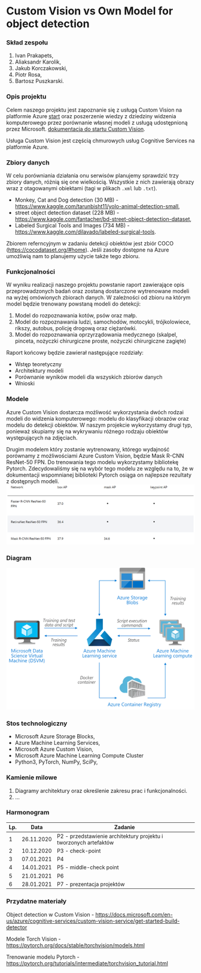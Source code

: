 # Custom Vision vs Own Model for object detection

### Skład zespołu
1. Ivan Prakapets,
2. Aliaksandr Karolik,
3. Jakub Korczakowski,
4. Piotr Rosa,
5. Bartosz Puszkarski.

### Opis projektu
Celem naszego projektu jest zapoznanie się z usługą Custom Vision na platformie Azure [start](https://azure.microsoft.com/en-us/services/cognitive-services/custom-vision-service/) oraz poszerzenie wiedzy z dziedziny widzenia komputerowego przez porównanie własnej modeli z usługą udostępnioną przez Microsoft. [dokumentacja do startu Custom Vision](https://docs.microsoft.com/en-us/azure/cognitive-services/custom-vision-service/getting-started-build-a-classifier).

Usługa Custom Vision jest częścią chmurowych usług Cognitive Services na platformie Azure.

### Zbiory danych

W celu porówniania działania onu serwisów planujemy sprawdzić trzy zbiory danych, różnią się one wielkością. Wszystkie z nich zawierają obrazy wraz z otagowanymi obiektami (tagi w plikach `.xml` lub `.txt`).

- Monkey, Cat and Dog detection (30 MB) - https://www.kaggle.com/tarunbisht11/yolo-animal-detection-small,
- street object detection dataset (228 MB) - https://www.kaggle.com/fantacher/bd-street-object-detection-dataset,
- Labeled Surgical Tools and Images (734 MB) - https://www.kaggle.com/dilavado/labeled-surgical-tools.

Zbiorem referncyjnym w zadaniu detekcji obiektów jest zbiór COCO (https://cocodataset.org/#home). Jeśli zasoby dostępne na Azure umożliwią nam to planujemy użycie także tego zbioru.

### Funkcjonalności
W  wyniku realizacji naszego projektu powstanie raport zawierające opis  przeprowadzonych badań oraz zostaną dostarczone wytrenowane modeli na wyżej omówionych zbiorach danych. W zależności od zbioru na którym model będzie trenowany powstaną modeli do detekcji:

1.  Model do rozpoznawania kotów, psów oraz małp. 
2.  Model do rozpoznawania ludzi, samochodów, motocykli, trójkolowiece, rikszy, autobus, policję drogową oraz ciężarówki.
3.  Model do rozpoznawania oprzyrządowania medycznego (skalpel, pinceta, nożyczki chirurgiczne proste, nożyczki chirurgiczne zagięte)

Raport końcowy będzie zawierał następujące rozdziały: 
 - Wstęp teoretyczny 
 - Architektury modeli 
 - Porównanie wyników modeli dla wszyskich zbiorów danych
 - Wnioski 
 
### Modele
Azure Custom Vision dostarcza możliwość wykorzystania dwóch rodzai modeli do widzenia komputerowego: modelu do klasyfikacji obrazów oraz modelu do detekcji obiektów. W naszym projekcie wykorzystamy drugi typ, ponieważ skupiamy się na wykrywaniu różnego rodzaju obiektów występujących na zdjęciach.

Drugim modelem który zostanie wytrenowany, którego wydajność porównamy z możliwościami Azure Custom Vision, będzie Mask R-CNN ResNet-50 FPN. Do trenowania tego modelu wykorzystamy bibliotekę Pytorch. Zdecydowaliśmy się na wybór tego modelu ze względu na to, że w dokumentacji wspomnianej biblioteki Pytorch osiąga on najlepsze rezultaty z dostępnych modeli. 
![alt text](porownanie.png "Modele")

### Diagram
![alt text](wykres.png "Design")


### Stos technologiczny
- Microsoft Azure Storage Blocks,
- Azure Machine Learning Services,
- Microsoft Azure Custom Vision,
- Microsoft Azure Machine Learning Compute Cluster
- Python3, PyTorch, NumPy, SciPy,


### Kamienie milowe
1. Diagramy architektury oraz określenie zakresu prac i funkcjonalności.
2. ...

### Harmonogram

| Lp. | Data | Zadanie | 
| -------- | ------------- | ------------------------------------------------- |
| 1        | 26.11.2020          | P2 - przedstawienie architektury projektu i tworzonych artefaktów                                |
| 2    | 10.12.2020 | P3 - check-point|                                                              |
| 3   | 07.01.2021 | P4 |
| 4   | 14.01.2021 | P5 - middle-check point |
| 5   | 21.01.2021 | P6 |
| 6   | 28.01.2021 | P7 - prezentacja projektów                                   |                                                              |




### Przydatne materiały

Object detection w Custom Vision - https://docs.microsoft.com/en-us/azure/cognitive-services/custom-vision-service/get-started-build-detector

Modele Torch Vision - https://pytorch.org/docs/stable/torchvision/models.html

Trenowanie modelu Pytorch - https://pytorch.org/tutorials/intermediate/torchvision_tutorial.html


